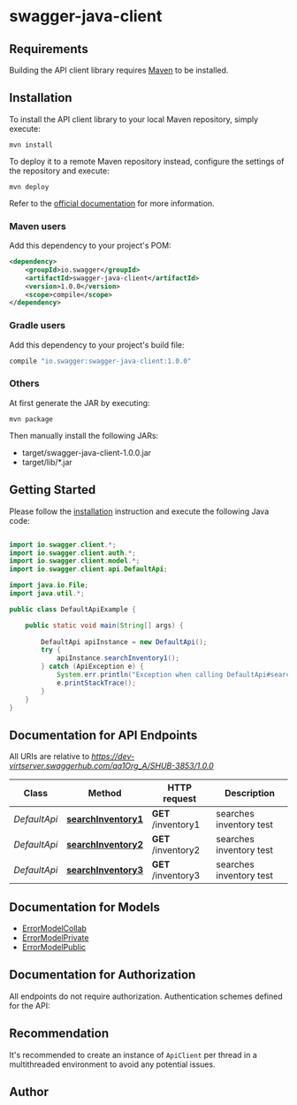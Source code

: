 # swagger-java-client

## Requirements

Building the API client library requires [Maven](https://maven.apache.org/) to be installed.

## Installation

To install the API client library to your local Maven repository, simply execute:

```shell
mvn install
```

To deploy it to a remote Maven repository instead, configure the settings of the repository and execute:

```shell
mvn deploy
```

Refer to the [official documentation](https://maven.apache.org/plugins/maven-deploy-plugin/usage.html) for more information.

### Maven users

Add this dependency to your project's POM:

```xml
<dependency>
    <groupId>io.swagger</groupId>
    <artifactId>swagger-java-client</artifactId>
    <version>1.0.0</version>
    <scope>compile</scope>
</dependency>
```

### Gradle users

Add this dependency to your project's build file:

```groovy
compile "io.swagger:swagger-java-client:1.0.0"
```

### Others

At first generate the JAR by executing:

    mvn package

Then manually install the following JARs:

* target/swagger-java-client-1.0.0.jar
* target/lib/*.jar

## Getting Started

Please follow the [installation](#installation) instruction and execute the following Java code:

```java

import io.swagger.client.*;
import io.swagger.client.auth.*;
import io.swagger.client.model.*;
import io.swagger.client.api.DefaultApi;

import java.io.File;
import java.util.*;

public class DefaultApiExample {

    public static void main(String[] args) {
        
        DefaultApi apiInstance = new DefaultApi();
        try {
            apiInstance.searchInventory1();
        } catch (ApiException e) {
            System.err.println("Exception when calling DefaultApi#searchInventory1");
            e.printStackTrace();
        }
    }
}

```

## Documentation for API Endpoints

All URIs are relative to *https://dev-virtserver.swaggerhub.com/qa1Org_A/SHUB-3853/1.0.0*

Class | Method | HTTP request | Description
------------ | ------------- | ------------- | -------------
*DefaultApi* | [**searchInventory1**](docs/DefaultApi.md#searchInventory1) | **GET** /inventory1 | searches inventory test
*DefaultApi* | [**searchInventory2**](docs/DefaultApi.md#searchInventory2) | **GET** /inventory2 | searches inventory test
*DefaultApi* | [**searchInventory3**](docs/DefaultApi.md#searchInventory3) | **GET** /inventory3 | searches inventory test


## Documentation for Models

 - [ErrorModelCollab](docs/ErrorModelCollab.md)
 - [ErrorModelPrivate](docs/ErrorModelPrivate.md)
 - [ErrorModelPublic](docs/ErrorModelPublic.md)


## Documentation for Authorization

All endpoints do not require authorization.
Authentication schemes defined for the API:

## Recommendation

It's recommended to create an instance of `ApiClient` per thread in a multithreaded environment to avoid any potential issues.

## Author



